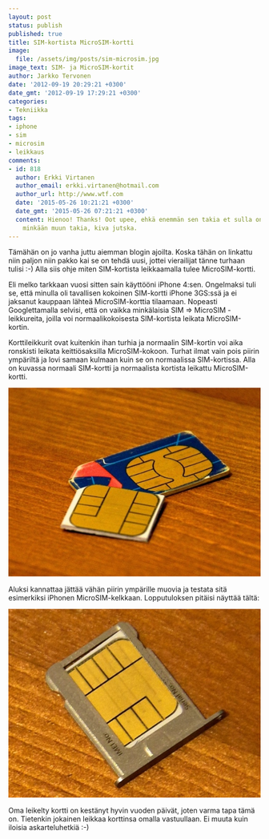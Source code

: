 ```yaml
---
layout: post
status: publish
published: true
title: SIM-kortista MicroSIM-kortti
image:
  file: /assets/img/posts/sim-microsim.jpg
image_text: SIM- ja MicroSIM-kortit
author: Jarkko Tervonen
date: '2012-09-19 20:29:21 +0300'
date_gmt: '2012-09-19 17:29:21 +0300'
categories:
- Tekniikka
tags:
- iphone
- sim
- microsim
- leikkaus
comments:
- id: 818
  author: Erkki Virtanen
  author_email: erkki.virtanen@hotmail.com
  author_url: http://www.wtf.com
  date: '2015-05-26 10:21:21 +0300'
  date_gmt: '2015-05-26 07:21:21 +0300'
  content: Hienoo! Thanks! Oot upee, ehkä enemmän sen takia et sulla on aiphoun kun
    minkään muun takia, kiva jutska.
---
```

Tämähän on jo vanha juttu aiemman blogin ajoilta. Koska tähän on linkattu niin paljon niin pakko kai se on tehdä uusi, jottei vierailijat tänne turhaan tulisi :-) Alla siis ohje miten SIM-kortista leikkaamalla tulee MicroSIM-kortti.

Eli melko tarkkaan vuosi sitten sain käyttööni iPhone 4:sen. Ongelmaksi tuli se, että minulla oli tavallisen kokoinen SIM-kortti iPhone 3GS:ssä ja ei jaksanut kauppaan lähteä MicroSIM-korttia tilaamaan. Nopeasti Googlettamalla selvisi, että on vaikka minkälaisia SIM => MicroSIM -leikkureita, joilla voi normaalikokoisesta SIM-kortista leikata MicroSIM-kortin.

Korttileikkurit ovat kuitenkin ihan turhia ja normaalin SIM-kortin voi aika ronskisti leikata keittiösaksilla MicroSIM-kokoon. Turhat ilmat vain pois piirin ympäriltä ja lovi samaan kulmaan kuin se on normaalissa SIM-kortissa. Alla on kuvassa normaali SIM-kortti ja normaalista kortista leikattu MicroSIM-kortti.

<amp-img src="/assets/img/posts/sim-microsim.jpg" alt="SIM-kortti ja leikattu MicroSIM-kortti" width="4" height="3" layout="responsive">
  <noscript><img src="/assets/img/posts/sim-microsim.jpg" alt="SIM-kortti ja leikattu MicroSIM-kortti" /></noscript>
</amp-img>

Aluksi kannattaa jättää vähän piirin ympärille muovia ja testata sitä esimerkiksi iPhonen MicroSIM-kelkkaan. Lopputuloksen pitäisi näyttää tältä:

<amp-img src="/assets/img/posts/iphone-microsim-tray.jpg" alt="Leikattu MicroSIM iPhone 4:n MicroSIM-kelkassa" width="4" height="3" layout="responsive">
  <noscript><img src="/assets/img/posts/iphone-microsim-tray.jpg" alt="Leikattu MicroSIM iPhone 4:n MicroSIM-kelkassa" /></noscript>
</amp-img>

Oma leikelty kortti on kestänyt hyvin vuoden päivät, joten varma tapa tämä on. Tietenkin jokainen leikkaa korttinsa omalla vastuullaan. Ei muuta kuin iloisia askarteluhetkiä :-)

